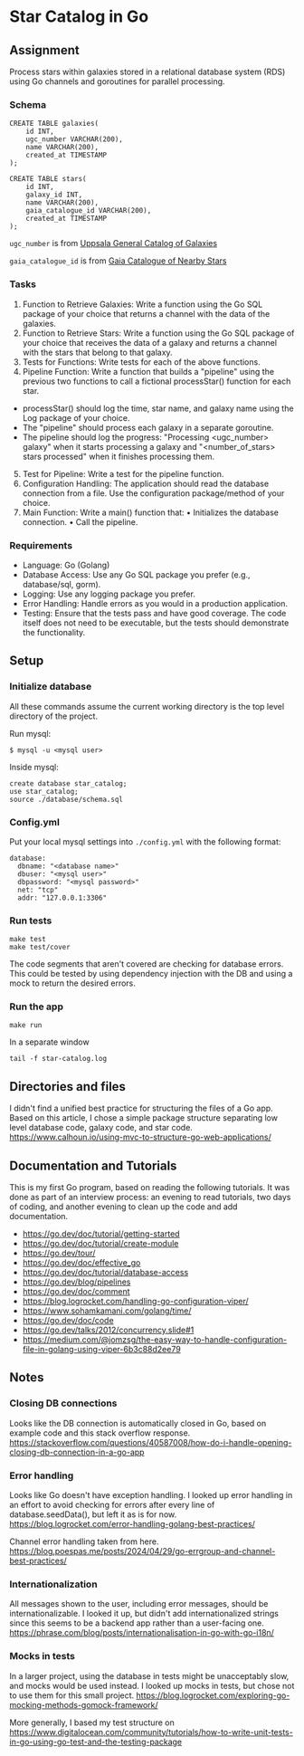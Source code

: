 # Star Catalog in Go
## Assignment
Process stars within galaxies stored in a relational database system (RDS) using Go channels and goroutines for parallel processing.

### Schema
```
CREATE TABLE galaxies(
    id INT,
    ugc_number VARCHAR(200),
    name VARCHAR(200),
    created_at TIMESTAMP
);

CREATE TABLE stars(
    id INT,
    galaxy_id INT,
    name VARCHAR(200),
    gaia_catalogue_id VARCHAR(200), 
    created_at TIMESTAMP
);
```
 `ugc_number` is from [Uppsala General Catalog of Galaxies](https://heasarc.gsfc.nasa.gov/W3Browse/galaxy-catalog/ugc.html)
 
`gaia_catalogue_id` is from [Gaia Catalogue of Nearby Stars](https://www.cosmos.esa.int/web/gaia/edr3-gcns)

### Tasks
 1. Function to Retrieve Galaxies: Write a function using the Go SQL package of your choice that returns a channel with the data of the galaxies.
 2. Function to Retrieve Stars: Write a function using the Go SQL package of your choice that receives the data of a galaxy and returns a channel with the stars that belong to that galaxy.
 3. Tests for Functions: Write tests for each of the above functions.
 4. Pipeline Function: Write a function that builds a "pipeline" using the previous two functions to call a fictional processStar() function for each star.
   - processStar() should log the time, star name, and galaxy name using the Log package of your choice.
   - The "pipeline" should process each galaxy in a separate goroutine.
   - The pipeline should log the progress: "Processing <ugc_number> galaxy" when it starts processing a galaxy and "<number_of_stars> stars processed" when it finishes processing them.
 5. Test for Pipeline: Write a test for the pipeline function.
 6. Configuration Handling: The application should read the database connection from a file. Use the configuration package/method of your choice.
 7. Main Function: Write a main() function that:
   • Initializes the database connection.
   • Call the pipeline.

### Requirements
 - Language: Go (Golang)
 - Database Access: Use any Go SQL package you prefer (e.g., database/sql, gorm).
 - Logging: Use any logging package you prefer.
 - Error Handling: Handle errors as you would in a production application.
 - Testing: Ensure that the tests pass and have good coverage. The code itself does not need to be executable, but the tests should demonstrate the functionality.

## Setup
### Initialize database
All these commands assume the current working directory is the top level directory of the project.

Run mysql:
```
$ mysql -u <mysql user>
```
Inside mysql:
```
create database star_catalog;
use star_catalog;
source ./database/schema.sql
```
### Config.yml
Put your local mysql settings into `./config.yml` with the following format:
```
database:
  dbname: "<database name>"
  dbuser: "<mysql user>"
  dbpassword: "<mysql password>"
  net: "tcp"
  addr: "127.0.0.1:3306"
```
### Run tests
```
make test
make test/cover
```
The code segments that aren't covered are checking for database errors. This could be tested by using dependency injection with the DB and using a mock to return the desired errors.

### Run the app
```
make run
```
In a separate window
```
tail -f star-catalog.log
```

## Directories and files
I didn't find a unified best practice for structuring the files of a Go app. Based on this article, I chose a simple package structure separating low level database code, galaxy code, and star code.
https://www.calhoun.io/using-mvc-to-structure-go-web-applications/ 

## Documentation and Tutorials
This is my first Go program, based on reading the following tutorials. It was done as part of an interview process: an evening to read tutorials, two days of coding, and another evening to clean up the code and add documentation. 

- https://go.dev/doc/tutorial/getting-started
- https://go.dev/doc/tutorial/create-module
- https://go.dev/tour/
- https://go.dev/doc/effective_go
- https://go.dev/doc/tutorial/database-access
- https://go.dev/blog/pipelines
- https://go.dev/doc/comment
- https://blog.logrocket.com/handling-go-configuration-viper/
- https://www.sohamkamani.com/golang/time/
- https://go.dev/doc/code
- https://go.dev/talks/2012/concurrency.slide#1
- https://medium.com/@jomzsg/the-easy-way-to-handle-configuration-file-in-golang-using-viper-6b3c88d2ee79

## Notes
### Closing DB connections
Looks like the DB connection is automatically closed in Go, based on example code and this stack overflow response.
https://stackoverflow.com/questions/40587008/how-do-i-handle-opening-closing-db-connection-in-a-go-app

### Error handling
Looks like Go doesn't have exception handling. I looked up error handling in an effort to avoid checking for errors after every line of database.seedData(), but left it as is for now.
https://blog.logrocket.com/error-handling-golang-best-practices/ 

Channel error handling taken from here. 
https://blog.poespas.me/posts/2024/04/29/go-errgroup-and-channel-best-practices/

### Internationalization
All messages shown to the user, including error messages, should be internationalizable. I looked it up, but didn't add internationalized strings since this seems to be a backend app rather than a user-facing one.
https://phrase.com/blog/posts/internationalisation-in-go-with-go-i18n/

### Mocks in tests
In a larger project, using the database in tests might be unacceptably slow, and mocks would be used instead. I looked up mocks in tests, but chose not to use them for this small project.
https://blog.logrocket.com/exploring-go-mocking-methods-gomock-framework/

More generally, I based my test structure on
https://www.digitalocean.com/community/tutorials/how-to-write-unit-tests-in-go-using-go-test-and-the-testing-package
